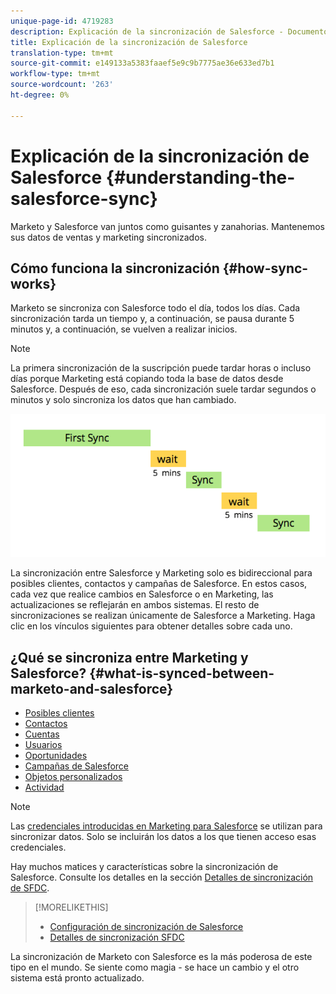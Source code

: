 ```yaml
---
unique-page-id: 4719283
description: Explicación de la sincronización de Salesforce - Documentos de marketing - Documentación del producto
title: Explicación de la sincronización de Salesforce
translation-type: tm+mt
source-git-commit: e149133a5383faaef5e9c9b7775ae36e633ed7b1
workflow-type: tm+mt
source-wordcount: '263'
ht-degree: 0%

---
```



# Explicación de la sincronización de Salesforce {#understanding-the-salesforce-sync}

Marketo y Salesforce van juntos como guisantes y zanahorias. Mantenemos sus datos de ventas y marketing sincronizados.

## Cómo funciona la sincronización {#how-sync-works}

Marketo se sincroniza con Salesforce todo el día, todos los días. Cada sincronización tarda un tiempo y, a continuación, se pausa durante 5 minutos y, a continuación, se vuelven a realizar inicios.

>[!NOTE]
>
>La primera sincronización de la suscripción puede tardar horas o incluso días porque Marketing está copiando toda la base de datos desde Salesforce. Después de eso, cada sincronización suele tardar segundos o minutos y solo sincroniza los datos que han cambiado.

![](assets/sync-illustration.png)

La sincronización entre Salesforce y Marketing solo es bidireccional para posibles clientes, contactos y campañas de Salesforce. En estos casos, cada vez que realice cambios en Salesforce o en Marketing, las actualizaciones se reflejarán en ambos sistemas. El resto de sincronizaciones se realizan únicamente de Salesforce a Marketing. Haga clic en los vínculos siguientes para obtener detalles sobre cada uno.

## ¿Qué se sincroniza entre Marketing y Salesforce? {#what-is-synced-between-marketo-and-salesforce}

* [Posibles clientes](sfdc-sync-details/sfdc-sync-lead-sync.md)
* [Contactos](sfdc-sync-details/sfdc-sync-contact-sync.md)
* [Cuentas](sfdc-sync-details/sfdc-sync-account-sync.md)
* [Usuarios](sfdc-sync-details/sfdc-sync-lead-account-owner-sync.md)
* [Oportunidades](sfdc-sync-details/sfdc-sync-opportunity-sync.md)
* [Campañas de Salesforce](sfdc-sync-details/sfdc-sync-campaign-sync.md)
* [Objetos personalizados](sfdc-sync-details/sfdc-sync-custom-object-sync.md)
* [Actividad](sfdc-sync-details/sfdc-sync-activity-sync.md)

>[!NOTE]
>
>Las [credenciales introducidas en Marketing para Salesforce](setup/enterprise-unlimited-edition/step-2-of-3-create-a-salesforce-user-for-marketo-enterprise-unlimited.md) se utilizan para sincronizar datos. Solo se incluirán los datos a los que tienen acceso esas credenciales.

Hay muchos matices y características sobre la sincronización de Salesforce. Consulte los detalles en la sección [Detalles de sincronización de SFDC](http://docs.marketo.com/display/docs/sfdc+sync+details).

>[!MORELIKETHIS]
>
>* [Configuración de sincronización de Salesforce](http://docs.marketo.com/display/docs/setup)
>* [Detalles de sincronización SFDC](http://docs.marketo.com/display/docs/sfdc+sync+details)

>



La sincronización de Marketo con Salesforce es la más poderosa de este tipo en el mundo. Se siente como magia - se hace un cambio y el otro sistema está pronto actualizado.